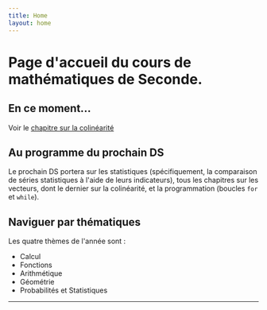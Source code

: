 ```yaml
---
title: Home
layout: home
---
```

# Page d'accueil du cours de mathématiques de Seconde.

## En ce moment...

Voir le [chapitre sur la colinéarité](https://howlcraft.github.io/just-docs/docs/c10.html)

## Au programme du prochain DS

Le prochain DS portera sur les statistiques (spécifiquement, la comparaison de séries statistiques à l'aide de leurs indicateurs), tous les chapitres sur les vecteurs, dont le dernier sur la colinéarité, et la programmation (boucles ```for``` et ```while```).

## Naviguer par thématiques

Les quatre thèmes de l'année sont : 
- Calcul
- Fonctions
- Arithmétique
- Géométrie
- Probabilités et Statistiques

----

[Just the Docs]: https://just-the-docs.github.io/just-the-docs/
